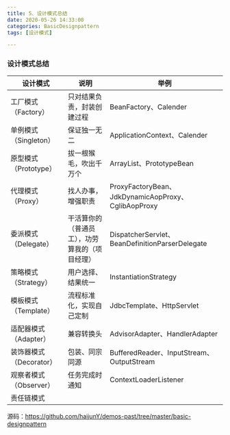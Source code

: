 ```yaml
---
title: 5、设计模式总结
date: 2020-05-26 14:33:00
categories: BasicDesignpattern
tags: [设计模式]

---
```


### 设计模式总结

| 设计模式                | 说明                                           | 举例                                                |
| ----------------------- | ---------------------------------------------- | --------------------------------------------------- |
| 工厂模式（Factory）     | 只对结果负责，封装创建过程                     | BeanFactory、Calender                               |
| 单例模式（Singleton）   | 保证独一无二                                   | ApplicationContext、Calender                        |
| 原型模式（Prototype）   | 拔一根猴毛，吹出千万个                         | ArrayList、PrototypeBean                            |
| 代理模式（Proxy）       | 找人办事，增强职责                             | ProxyFactoryBean、JdkDynamicAopProxy、CglibAopProxy |
| 委派模式（Delegate）    | 干活算你的（普通员工），功劳算我的（项目经理） | DispatcherServlet、BeanDefinitionParserDelegate     |
| 策略模式（Strategy）    | 用户选择、结果统一                             | InstantiationStrategy                               |
| 模板模式（Template）    | 流程标准化，实现自己定制                       | JdbcTemplate、HttpServlet                           |
| 适配器模式（Adapter）   | 兼容转换头                                     | AdvisorAdapter、HandlerAdapter                      |
| 装饰器模式（Decorator） | 包装、同宗同源                                 | BufferedReader、InputStream、OutputStream           |
| 观察者模式（Observer）  | 任务完成时通知                                 | ContextLoaderListener                               |
| 责任链模式              |                                                |                                                     |

源码：https://github.com/haijunY/demos-past/tree/master/basic-designpattern